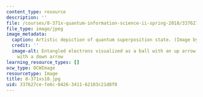 ```yaml
---
content_type: resource
description: ''
file: /courses/8-371x-quantum-information-science-ii-spring-2018/337627cefe6c0426341162103c21d8f0_8-371xs18.jpg
file_type: image/jpeg
image_metadata:
  caption: Artistic depiction of quantum superposition state. (Image by Isaac Chuang.)
  credit: ''
  image-alt: Entangled electrons visualized as a ball with an up arrow and a ball
    with a down arrow
learning_resource_types: []
ocw_type: OCWImage
resourcetype: Image
title: 8-371xs18.jpg
uid: 337627ce-fe6c-0426-3411-62103c21d8f0
---
```

